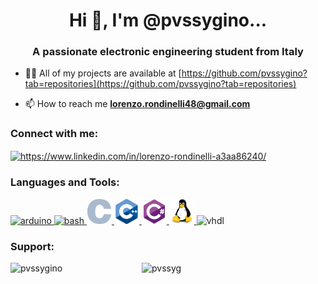 <h1 align="center">Hi 👋, I'm @pvssygino...</h1>
<h3 align="center">A passionate electronic engineering student from Italy</h3>

- 👨‍💻 All of my projects are available at [https://github.com/pvssygino?tab=repositories](https://github.com/pvssygino?tab=repositories)

- 📫 How to reach me **lorenzo.rondinelli48@gmail.com**

<h3 align="left">Connect with me:</h3>
<p align="left">
<a href="https://linkedin.com/in/https://www.linkedin.com/in/lorenzo-rondinelli-a3aa86240/" target="blank"><img align="center" src="https://raw.githubusercontent.com/rahuldkjain/github-profile-readme-generator/master/src/images/icons/Social/linked-in-alt.svg" alt="https://www.linkedin.com/in/lorenzo-rondinelli-a3aa86240/" height="30" width="40" /></a>
</p>

<h3 align="left">Languages and Tools:</h3>
<p align="left"> <a href="https://www.arduino.cc/" target="_blank" rel="noreferrer"> <img src="https://cdn.worldvectorlogo.com/logos/arduino-1.svg" alt="arduino" width="40" height="40"/> </a> <a href="https://www.gnu.org/software/bash/" target="_blank" rel="noreferrer"> <img src="https://www.vectorlogo.zone/logos/gnu_bash/gnu_bash-icon.svg" alt="bash" width="40" height="40"/> </a> <a href="https://www.cprogramming.com/" target="_blank" rel="noreferrer"> <img src="https://raw.githubusercontent.com/devicons/devicon/master/icons/c/c-original.svg" alt="c" width="40" height="40"/> </a> <a href="https://www.w3schools.com/cpp/" target="_blank" rel="noreferrer"> <img src="https://raw.githubusercontent.com/devicons/devicon/master/icons/cplusplus/cplusplus-original.svg" alt="cplusplus" width="40" height="40"/> </a> <a href="https://www.w3schools.com/cs/" target="_blank" rel="noreferrer"> <img src="https://raw.githubusercontent.com/devicons/devicon/master/icons/csharp/csharp-original.svg" alt="csharp" width="40" height="40"/> </a> <a href="https://www.linux.org/" target="_blank" rel="noreferrer"> <img src="https://raw.githubusercontent.com/devicons/devicon/master/icons/linux/linux-original.svg" alt="linux" width="40" height="40"/> </a> <img src="https://encrypted-tbn0.gstatic.com/images?q=tbn:ANd9GcSEWSpuE2OQj6AdR-fZsPCuiy2h-PpXHvsOaQ&s" alt="vhdl" width="40" height="40"/> </p>

<h3 align="left">Support:</h3>
<p><a href="https://www.buymeacoffee.com/pvssygino"> <img align="left" src="https://cdn.buymeacoffee.com/buttons/v2/default-yellow.png" height="50" width="210" alt="pvssygino" /></a><a href="https://ko-fi.com/pvssyg"> <img align="left" src="https://cdn.ko-fi.com/cdn/kofi3.png?v=3" height="50" width="210" alt="pvssyg" /></a></p><br><br>

